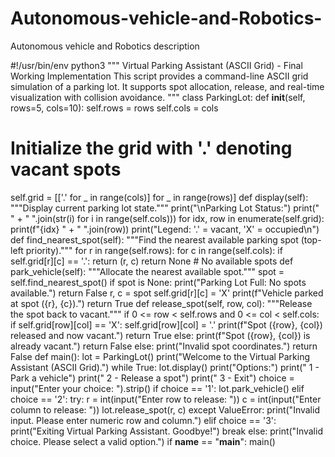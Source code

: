 # Autonomous-vehicle-and-Robotics-
Autonomous vehicle and Robotics description 

#!/usr/bin/env python3
"""
Virtual Parking Assistant (ASCII Grid) - Final Working Implementation
This script provides a command-line ASCII grid simulation of a parking lot.
It supports spot allocation, release, and real-time visualization with collision avoidance.
"""
class ParkingLot:
 def __init__(self, rows=5, cols=10):
 self.rows = rows
 self.cols = cols
 # Initialize the grid with '.' denoting vacant spots
 self.grid = [['.' for _ in range(cols)] for _ in range(rows)]
 def display(self):
 """Display current parking lot state."""
 print("\nParking Lot Status:")
 print(" " + " ".join(str(i) for i in range(self.cols)))
 for idx, row in enumerate(self.grid):
 print(f"{idx} " + " ".join(row))
 print("Legend: '.' = vacant, 'X' = occupied\n")
 def find_nearest_spot(self):
 """Find the nearest available parking spot (top-left priority)."""
 for r in range(self.rows):
 for c in range(self.cols):
 if self.grid[r][c] == '.':
 return (r, c)
 return None # No available spots
 def park_vehicle(self):
 """Allocate the nearest available spot."""
 spot = self.find_nearest_spot()
 if spot is None:
 print("Parking Lot Full: No spots available.")
 return False
 r, c = spot
 self.grid[r][c] = 'X'
 print(f"Vehicle parked at spot ({r}, {c}).")
 return True
 def release_spot(self, row, col):
 """Release the spot back to vacant."""
 if 0 <= row < self.rows and 0 <= col < self.cols:
 if self.grid[row][col] == 'X':
 self.grid[row][col] = '.'
 print(f"Spot ({row}, {col}) released and now vacant.")
 return True
 else:
 print(f"Spot ({row}, {col}) is already vacant.")
 return False
 else:
 print("Invalid spot coordinates.")
 return False
def main():
 lot = ParkingLot()
 print("Welcome to the Virtual Parking Assistant (ASCII Grid).")
 while True:
 lot.display()
 print("Options:")
 print(" 1 - Park a vehicle")
 print(" 2 - Release a spot")
 print(" 3 - Exit")
 choice = input("Enter your choice: ").strip()
 if choice == '1':
 lot.park_vehicle()
 elif choice == '2':
 try:
 r = int(input("Enter row to release: "))
 c = int(input("Enter column to release: "))
 lot.release_spot(r, c)
 except ValueError:
 print("Invalid input. Please enter numeric row and column.")
 elif choice == '3':
 print("Exiting Virtual Parking Assistant. Goodbye!")
 break
 else:
 print("Invalid choice. Please select a valid option.")
if __name__ == "__main__":
 main()
